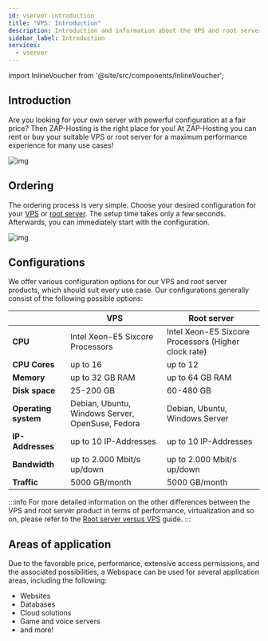 ```yaml
---
id: vserver-introduction
title: "VPS: Introduction"
description: Introduction and information about the VPS and root server product from ZAP-Hosting - ZAP-Hosting.com Documentation
sidebar_label: Introduction
services:
  - vserver
---
```


import InlineVoucher from '@site/src/components/InlineVoucher';

## Introduction

Are you looking for your own server with powerful configuration at a fair price? Then ZAP-Hosting is the right place for you! At ZAP-Hosting you can rent or buy your suitable VPS or root server for a maximum performance experience for many use cases!

![img](https://screensaver01.zap-hosting.com/index.php/s/6cCD5TmrwXgtayy/preview)

<InlineVoucher />

## Ordering

The ordering process is very simple. Choose your desired configuration for your [VPS](https://zap-hosting.com/en/vps-hosting/) or [root server](https://zap-hosting.com/en/root-server-hosting/). The setup time takes only a few seconds. Afterwards, you can immediately start with the configuration.

![img](https://screensaver01.zap-hosting.com/index.php/s/Lm9HpPkzZQ8NAS6/preview)

## Configurations

We offer various configuration options for our VPS and root server products, which should suit every use case. Our configurations generally consist of the following possible options:

|                                  | VPS          | Root server |
| -------------------------------- | ------------------------- | ------------------------- |
| **CPU** | Intel Xeon-E5 Sixcore Processors | Intel Xeon-E5 Sixcore Processors (Higher clock rate) |
| **CPU Cores**              | up to 16           | up to 12                                             |
| **Memory**              | up to 32 GB RAM         | up to 64 GB RAM       |
| **Disk space**               | 25-200 GB                                        | 60-480 GB |
| **Operating system** | Debian, Ubuntu, Windows Server, OpenSuse, Fedora | Debian, Ubuntu, Windows Server |
| **IP-Addresses** | up to 10 IP-Addresses   | up to 10 IP-Addresses    |
| **Bandwidth**     | up to 2.000 Mbit/s up/down | up to 2.000 Mbit/s up/down |
| **Traffic**                      | 5000 GB/month       | 5000 GB/month       |

:::info
For more detailed information on the other differences between the VPS and root server product in terms of performance, virtualization and so on, please refer to the [Root server versus VPS](vserver-root-difference.md) guide. 
:::



## Areas of application

Due to the favorable price, performance, extensive access permissions, and the associated possibilities, a Webspace can be used for several application areas, including the following:

- Websites
- Databases
- Cloud solutions
- Game and voice servers
- and more!
